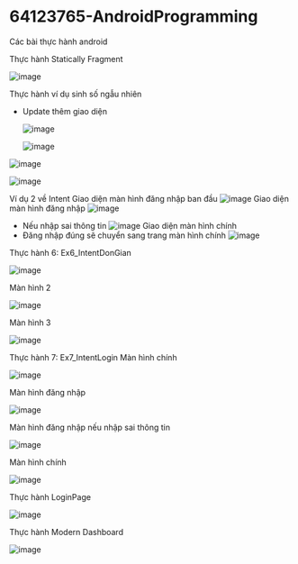 # 64123765-AndroidProgramming
Các bài thực hành android

Thực hành Statically Fragment

![image](https://github.com/user-attachments/assets/d74eff7e-fa69-457a-9db8-0b92aaf34daf)

Thực hành ví dụ sinh số ngẫu nhiên
- Update thêm giao diện
  
  ![image](https://github.com/user-attachments/assets/5e7bfbf5-7f57-43c0-b3e7-6b05203b4139)

  ![image](https://github.com/user-attachments/assets/612d2530-82db-4873-a997-4b8afac0f06e)

![image](https://github.com/user-attachments/assets/69447c02-d9a9-41de-8faa-855df19f0947)

![image](https://github.com/user-attachments/assets/06eebe58-e76c-4117-bd21-6c4c629dfde5)


Ví dụ 2 về Intent
Giao diện màn hình đăng nhập ban đầu
![image](https://github.com/user-attachments/assets/f4038df5-a190-45f9-be44-cf3984713957)
Giao diện màn hình đăng nhập
![image](https://github.com/user-attachments/assets/7d4e4f1e-4878-4c41-b5e7-56a7df87db5c)
- Nếu nhập sai thông tin
  ![image](https://github.com/user-attachments/assets/869fbc50-1523-438f-9f39-3b252bcc8e49)
Giao diện màn hình chính
- Đăng nhập đúng sẽ chuyển sang trang màn hình chính
  ![image](https://github.com/user-attachments/assets/8a58eb3e-c407-4d73-b81c-ef8df60e9a3b)

Thực hành 6: Ex6_IntentDonGian

![image](https://github.com/user-attachments/assets/b2b6a2ef-4b19-4916-a7cf-22f1fb2eaba7)

Màn hình 2

![image](https://github.com/user-attachments/assets/6f5f5c36-fc86-4add-bd0c-9c8df5f0e94d)

Màn hình 3

![image](https://github.com/user-attachments/assets/7b2f4443-fe4c-4993-be36-3b5c0bc73e94)

Thực hành 7: Ex7_IntentLogin
Màn hình chính

![image](https://github.com/user-attachments/assets/7b666a9d-784c-4f1c-95f4-fd2d21b2c773)

Màn hình đăng nhập

![image](https://github.com/user-attachments/assets/66ce4a1d-f0e1-4a48-b16b-b1e65e9f5236)

Màn hình đăng nhập nếu nhập sai thông tin

![image](https://github.com/user-attachments/assets/c387c0e3-b62a-4068-b9de-7a1d5980f532)

Màn hình chính

![image](https://github.com/user-attachments/assets/b705668c-9f80-4263-a3fc-42f1cd796c2f)

Thực hành LoginPage

![image](https://github.com/user-attachments/assets/0280606f-590e-4a0e-a344-1941c75a809e)

Thực hành Modern Dashboard

![image](https://github.com/user-attachments/assets/7569566e-ef23-4d19-b0ca-62cde87a43cd)

